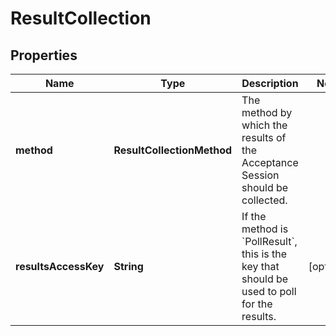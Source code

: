 

# ResultCollection


## Properties

| Name | Type | Description | Notes |
|------------ | ------------- | ------------- | -------------|
|**method** | **ResultCollectionMethod** | The method by which the results of the Acceptance Session should be collected. |  |
|**resultsAccessKey** | **String** | If the method is &#x60;PollResult&#x60;, this is the key that should be used to poll for the results. |  [optional] |



